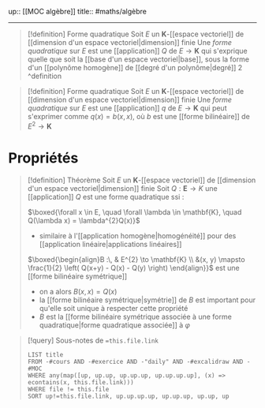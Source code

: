 up:: [[MOC algèbre]]
title::
#maths/algèbre

----


> [!definition] Forme quadratique
> Soit $E$ un $\mathbf{K}$-[[espace vectoriel]] de [[dimension d'un espace vectoriel|dimension]] finie
> Une *forme quadratique* sur $E$ est une [[application]] $Q$ de $E \to \mathbf{K}$ qui s'exprique quelle que soit la [[base d'un espace vectoriel|base]], sous la forme d'un [[polynôme homogène]] de [[degré d'un polynôme|degré]] $2$
^definition

> [!definition] Forme quadratique
> Soit $E$ un $\mathbf{K}$-[[espace vectoriel]] de [[dimension d'un espace vectoriel|dimension]] finie
> Une *forme quadratique* sur $E$ est une [[application]] $q$ de $E \to \mathbf{K}$ qui peut s'exprimer comme $q(x) = b(x, x)$, où $b$ est une [[forme bilinéaire]] de $E^{2} \to \mathbf{K}$

# Propriétés 

> [!definition] Théorème
> Soit $E$ un $\mathbf{K}$-[[espace vectoriel]] de [[dimension d'un espace vectoriel|dimension]] finie
> Soit $Q : \mathbf{E} \to K$ une [[application]] 
> $Q$ est une forme quadratique ssi : 
> 
> $\boxed{\forall x \in E, \quad \forall \lambda \in \mathbf{K}, \quad Q(\lambda x) = \lambda^{2}Q(x)}$
>  - similaire à l'[[application homogène|homogénéité]] pour des [[application linéaire|applications linéaires]]
> 
> $\boxed{\begin{align}B :\, & E^{2}  \to \mathbf{K} \\ &(x, y) \mapsto \frac{1}{2} \left( Q(x+y) - Q(x) - Q(y) \right) \end{align}}$ est une [[forme bilinéaire symétrique]]
>  - on a alors $B(x, x) = Q(x)$
>  - la [[forme bilinéaire symétrique|symétrie]] de $B$ est important pour qu'elle soit unique à respecter cette propriété
>  - $B$ est la [[forme bilinéaire symétrique associée à une forme quadratique|forme quadratique associée]] à $\varphi$

> [!query] Sous-notes de `=this.file.link`
> ```dataview
> LIST title
> FROM -#cours AND -#exercice AND -"daily" AND -#excalidraw AND -#MOC
> WHERE any(map([up, up.up, up.up.up, up.up.up.up], (x) => econtains(x, this.file.link)))
> WHERE file != this.file
> SORT up!=this.file.link, up.up.up.up, up.up.up, up.up, up
> ```